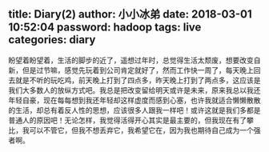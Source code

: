 title: Diary(2)
author: 小小冰弟
date: 2018-03-01 10:52:04
password: hadoop
tags: live
categories: diary
---
盼望着盼望着，生活的脚步的近了<!--more-->，遥想过年时，总觉得生活太颓废，想要改变自新，但是过节嘛，感觉先玩着到公司肯定就好了，然而工作快一周了，每天晚上回去就是不听的玩吃鸡，前天晚上打到了四点多，昨天晚上打到了两点多，这应该是我们大多数人的放纵方式吧。我总是把改变留给明天或许是未来，原来我总以我还年轻自豪，现在每每想到我还年轻却这样虚度而感到心塞，也许我就适合懒懒散散的生活，却总有着反人性的思想，应该很多人跟我一样吧！或许这就是我们多都是普通人的原因吧！无论怎样，我觉得活得开心其实是最主要的，但我现在有了攀比，我可以不管它，但我不想丢弃它，我希望它在，因为我也期待自己成为一个强者啊。